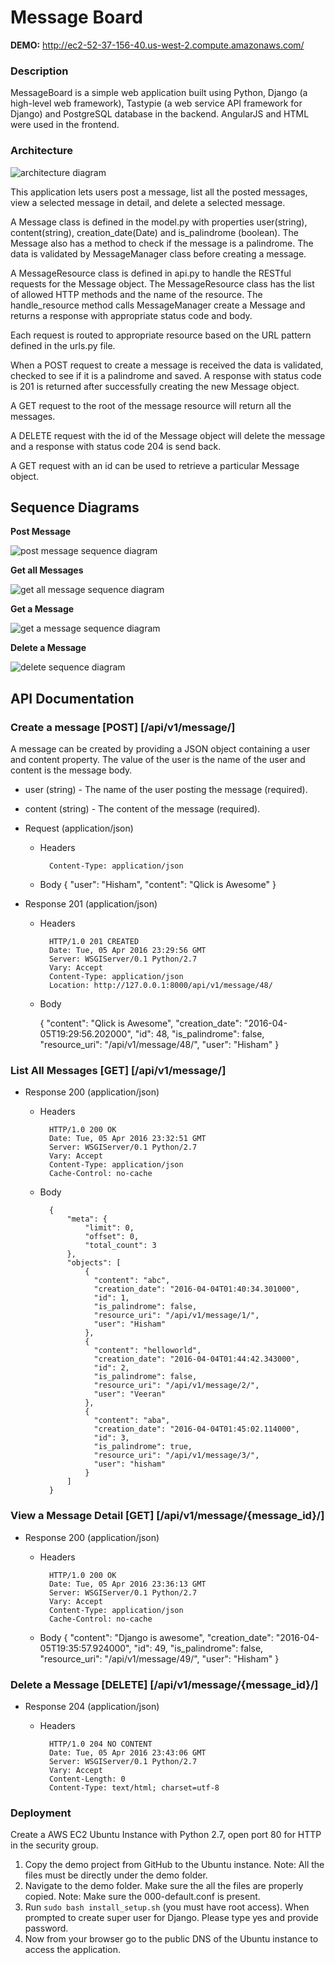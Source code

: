 # Message Board

**DEMO:** http://ec2-52-37-156-40.us-west-2.compute.amazonaws.com/

### Description
MessageBoard is a simple web application built using Python, Django (a high-level web framework), Tastypie (a web service API framework for Django) and PostgreSQL database in the backend. AngularJS and HTML were used in the frontend. 


### Architecture
![architecture diagram](http://s30.postimg.org/8tqpj58ap/arc.png)

This application lets users post a message, list all the posted messages, view a selected message in detail, and delete a selected message. 

A Message class is defined in the model.py with properties user(string), content(string), creation_date(Date) and is_palindrome (boolean). The Message also has a method to check if the message is a palindrome. The data is validated by MessageManager class before creating a message.

A MessageResource class is defined in api.py to handle the RESTful requests for the Message object. The MessageResource class has the list of allowed HTTP methods and the name of the resource. The handle_resource method calls MessageManager create a Message and returns a response with appropriate status code and body.

Each request is routed to appropriate resource based on the URL pattern defined in the urls.py file.

When a POST request to create a message is received the data is validated, checked to see if it is a palindrome and saved. A response with status code is 201 is returned after successfully creating the new Message object.

A GET request to the root of the message resource will return all the messages. 

A DELETE request with the id of the Message object will delete the message and a response with status code 204 is send back. 

A GET request with an id can be used to retrieve a particular Message object.


## Sequence Diagrams
    
**Post Message**

![post message sequence diagram](http://s17.postimg.org/mm1jf61of/post.png)

**Get all Messages**

![get all message sequence diagram](http://s23.postimg.org/gfio9g4rv/get_All.png)

**Get a Message**

![get a message sequence diagram](http://s24.postimg.org/fcxsl4no5/get.png)

**Delete a Message**

![delete sequence diagram](http://s28.postimg.org/v7yvngwct/delete.png)

## API Documentation 

### Create a message [POST] [/api/v1/message/]

A message can be created by providing a JSON object containing a user and content property. The value of the user is the name of the user and content is the message body.

+ user (string) - The name of the user posting the message (required). 
+ content (string) - The content of the message (required).

+ Request (application/json)
    + Headers

            Content-Type: application/json

    + Body
        {
            "user": "Hisham",
            "content": "Qlick is Awesome"
        }

+ Response 201 (application/json)

    + Headers

            HTTP/1.0 201 CREATED
            Date: Tue, 05 Apr 2016 23:29:56 GMT
            Server: WSGIServer/0.1 Python/2.7
            Vary: Accept
            Content-Type: application/json
            Location: http://127.0.0.1:8000/api/v1/message/48/

    + Body

        {
            "content": "Qlick is Awesome",
            "creation_date": "2016-04-05T19:29:56.202000",
            "id": 48,
            "is_palindrome": false,
            "resource_uri": "/api/v1/message/48/",
            "user": "Hisham"
        }

### List All Messages [GET] [/api/v1/message/]

+ Response 200 (application/json)

    + Headers

            HTTP/1.0 200 OK
            Date: Tue, 05 Apr 2016 23:32:51 GMT
            Server: WSGIServer/0.1 Python/2.7
            Vary: Accept
            Content-Type: application/json
            Cache-Control: no-cache

    + Body

            {
                "meta": {
                    "limit": 0,
                    "offset": 0,
                    "total_count": 3
                },
                "objects": [
                    {
                      "content": "abc",
                      "creation_date": "2016-04-04T01:40:34.301000",
                      "id": 1,
                      "is_palindrome": false,
                      "resource_uri": "/api/v1/message/1/",
                      "user": "Hisham"
                    },
                    {
                      "content": "helloworld",
                      "creation_date": "2016-04-04T01:44:42.343000",
                      "id": 2,
                      "is_palindrome": false,
                      "resource_uri": "/api/v1/message/2/",
                      "user": "Veeran"
                    },
                    {
                      "content": "aba",
                      "creation_date": "2016-04-04T01:45:02.114000",
                      "id": 3,
                      "is_palindrome": true,
                      "resource_uri": "/api/v1/message/3/",
                      "user": "hisham"
                    }
                ]
            }

### View a Message Detail [GET] [/api/v1/message/{message_id}/]

+ Response 200 (application/json)

    + Headers
    
            HTTP/1.0 200 OK
            Date: Tue, 05 Apr 2016 23:36:13 GMT
            Server: WSGIServer/0.1 Python/2.7
            Vary: Accept
            Content-Type: application/json
            Cache-Control: no-cache

    + Body
            {
                "content": "Django is awesome",
                "creation_date": "2016-04-05T19:35:57.924000",
                "id": 49,
                "is_palindrome": false,
                "resource_uri": "/api/v1/message/49/",
                "user": "Hisham"
            }
        
        
### Delete a Message [DELETE] [/api/v1/message/{message_id}/]

+ Response 204 (application/json)

    + Headers
    
            HTTP/1.0 204 NO CONTENT
            Date: Tue, 05 Apr 2016 23:43:06 GMT
            Server: WSGIServer/0.1 Python/2.7
            Vary: Accept
            Content-Length: 0
            Content-Type: text/html; charset=utf-8


### Deployment

Create a AWS EC2 Ubuntu Instance with Python 2.7, open port 80 for HTTP in the security group.

1. Copy the demo project from GitHub to the Ubuntu instance. Note: All the files must be directly under the demo folder.
2. Navigate to the demo folder. Make sure the all the files are properly copied. Note: Make sure the 000-default.conf is present.
3. Run `sudo bash install_setup.sh` (you must have root access). When prompted to create super user for Django. Please type yes and provide password.
4. Now from your browser go to the public DNS of the Ubuntu instance to access the application.

